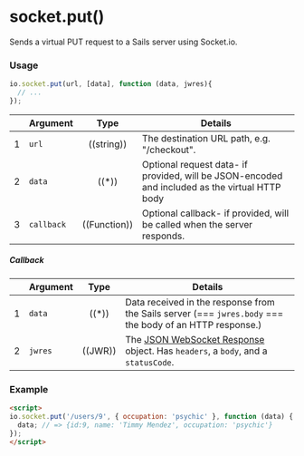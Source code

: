 # socket.put()

Sends a virtual PUT request to a Sails server using Socket.io.


### Usage

```js
io.socket.put(url, [data], function (data, jwres){
  // ...
});
```

|   | Argument   | Type         | Details |
|---|------------|:------------:|---------|
| 1 | `url`      | ((string))   | The destination URL path, e.g. "/checkout".
| 2 | `data`     | ((*))        | Optional request data- if provided, will be JSON-encoded and included as the virtual HTTP body
| 3 | `callback` | ((Function)) | Optional callback- if provided, will be called when the server responds.

##### Callback

|   | Argument  | Type         | Details |
|---|-----------|:------------:|---------|
| 1 | `data`    | ((*))        | Data received in the response from the Sails server (=== `jwres.body` === the body of an HTTP response.)
| 2 | `jwres`   | ((JWR))      | The [JSON WebSocket Response]() object.  Has `headers`, a `body`, and a `statusCode`.


### Example

```html
<script>
io.socket.put('/users/9', { occupation: 'psychic' }, function (data) {
  data; // => {id:9, name: 'Timmy Mendez', occupation: 'psychic'}
});
</script>
```



<docmeta name="uniqueID" value="socketput168503">
<docmeta name="displayName" value="io.socket.put()">

